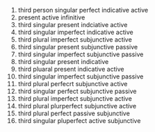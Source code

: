 1. third person singular perfect indicative active 
2. present active infinitive 
3. third singular present indciative active 
4. third singular imperfect indicative active 
5. third plural imperfect subjunctive active 
6. third singular present subjunctive passive 
7. third singular imperfect subjunctive passive 
8. third singular present indicative 
9. third pluaral present indicative active 
10. third singular imperfect subjunctive passive 
11. third plural perfecrt subjunctive active 
12. third singular perfect subjunctive passive 
13. third plural imperfect subjunctive active 
14. third plural plurperfect subjunctive active 
15. third plural perfect passive subjunctive 
16. third singular pluperfect active subjunctive 

